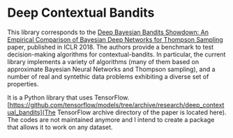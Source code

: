 # Deep Contextual Bandits
This library corresponds to the [Deep Bayesian Bandits Showdown: An Empirical Comparison of Bayesian Deep Networks for Thompson Sampling](https://arxiv.org/abs/1802.09127) paper, published in ICLR 2018. The authors provide a benchmark to test decision-making algorithms for contextual-bandits. In particular, the current library implements a variety of algorithms (many of them based on approximate Bayesian Neural Networks and Thompson sampling), and a number of real and syntethic data problems exhibiting a diverse set of properties.

It is a Python library that uses TensorFlow. [https://github.com/tensorflow/models/tree/archive/research/deep_contextual_bandits](The TensorFlow archive directory of the paper is located here). The codes are not maintained anymore and I intend to create a package that allows it to work on any dataset.
